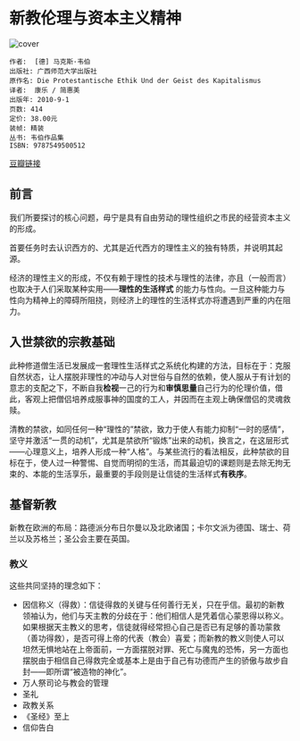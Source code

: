 # 新教伦理与资本主义精神
![cover](https://img3.doubanio.com/lpic/s6489513.jpg)

    作者:  [德] 马克斯·韦伯 
    出版社: 广西师范大学出版社
    原作名: Die Protestantische Ethik Und der Geist des Kapitalismus
    译者:  康乐 / 简惠美 
    出版年: 2010-9-1
    页数: 414
    定价: 38.00元
    装帧: 精装
    丛书: 韦伯作品集
    ISBN: 9787549500512

[豆瓣链接](https://book.douban.com/subject/6436046/)

## 前言
我们所要探讨的核心问题，毋宁是具有自由劳动的理性组织之市民的经营资本主义的形成。

首要任务时去认识西方的、尤其是近代西方的理性主义的独有特质，并说明其起源。

经济的理性主义的形成，不仅有赖于理性的技术与理性的法律，亦且（一般而言）也取决于人们采取某种实用——**理性的生活样式** 的能力与性向。一旦这种能力与性向为精神上的障碍所阻挠，则经济上的理性的生活样式亦将遭遇到严重的内在阻力。

## 入世禁欲的宗教基础
此种修道僧生活已发展成一套理性生活样式之系统化构建的方法，目标在于：克服自然状态，让人摆脱非理性的冲动与人对世俗与自然的依赖，使人服从于有计划的意志的支配之下，不断自我**检视**一己的行为和**审慎思量**自己行为的伦理价值，借此，客观上把僧侣培养成服事神的国度的工人，并因而在主观上确保僧侣的灵魂救赎。

清教的禁欲，如同任何一种“理性的”禁欲，致力于使人有能力抑制“一时的感情”，坚守并激活“一贯的动机”，尤其是禁欲所“锻炼”出来的动机，换言之，在这层形式——心理意义上，培养人形成一种“人格”。与某些流行的看法相反，此种禁欲的目标在于，使人过一种警惕、自觉而明彻的生活，而其最迫切的课题则是去除无拘无束的、本能的生活享乐，最重要的手段则是让信徒的生活样式**有秩序**。

## 基督新教
新教在欧洲的布局：路德派分布日尔曼以及北欧诸国；卡尔文派为德国、瑞士、荷兰以及苏格兰；圣公会主要在英国。

### 教义
这些共同坚持的理念如下：

- 因信称义（得救）：信徒得救的关键与任何善行无关，只在乎信。最初的新教领袖认为，他们与天主教的分歧在于：他们相信人是凭着信心蒙恩得以称义。如果根据天主教义的思考，信徒就得经常担心自己是否已有足够的善功蒙救（善功得救），是否可得上帝的代表（教会）喜爱；而新教的教义则使人可以坦然无惧地站在上帝面前，一方面摆脱对罪、死亡与魔鬼的恐怖，另一方面也摆脱由于相信自己得救完全或基本上是由于自己有功德而产生的骄傲与故步自封——即所谓“被造物的神化”。
- 万人祭司论与教会的管理
- 圣礼
- 政教关系
- 《圣经》至上
- 信仰告白
